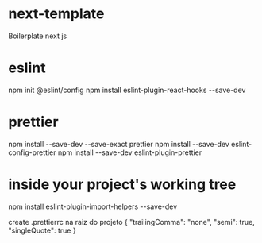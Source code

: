 # next-template
Boilerplate next js

# eslint
npm init @eslint/config
npm install eslint-plugin-react-hooks --save-dev

# prettier
npm install --save-dev --save-exact prettier
npm install --save-dev eslint-config-prettier
npm install --save-dev eslint-plugin-prettier

# inside your project's working tree
npm install eslint-plugin-import-helpers --save-dev

create .prettierrc na raiz do projeto
{
  "trailingComma": "none",
  "semi": true,
  "singleQuote": true
}


